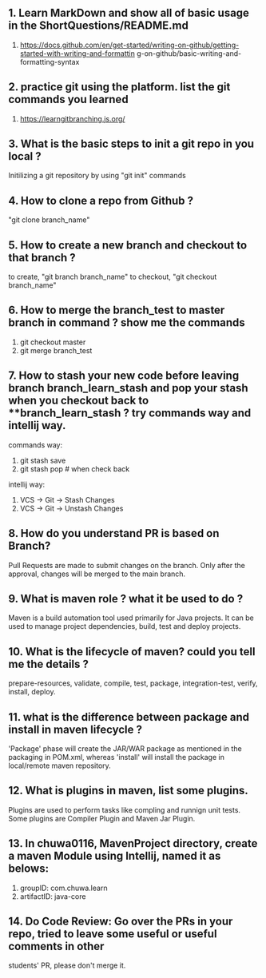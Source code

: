 ## 1.  Learn MarkDown and show all of basic usage in the ShortQuestions/README.md

1.  https://docs.github.com/en/get-started/writing-on-github/getting-started-with-writing-and-formattin
g-on-github/basic-writing-and-formatting-syntax
## 2.  practice git using the platform. list the git commands you learned
1.  https://learngitbranching.js.org/
## 3.  What is the basic steps to init a git repo in you local ?

Initilizing a git repository by using "git init" commands

## 4.  How to clone a repo from Github ?

"git clone branch_name"

## 5.  How to create a new branch and checkout to that branch ?

to create, "git branch branch_name"
to checkout, "git checkout branch_name"

## 6.  How to merge the branch_test to master branch in command ? show me the commands

1. git checkout master
2. git merge branch_test

## 7.  How to stash your new code before leaving branch branch_learn_stash and pop your stash when you checkout back to **branch_learn_stash ? try commands way and intellij way.

commands way:  
1. git stash save
2. git stash pop  # when check back

intellij way:  
1. VCS -> Git -> Stash Changes
2. VCS -> Git -> Unstash Changes

## 8.  How do you understand PR is based on Branch?

Pull Requests are made to submit changes on the branch. Only after the approval, changes will be merged to the main branch.

## 9.  What is maven role ? what it be used to do ?

Maven is a build automation tool used primarily for Java projects. It can be used to manage project dependencies, build, test and deploy projects.

## 10.  What is the lifecycle of maven? could you tell me the details ?

 prepare-resources, validate, compile, test, package, integration-test, verify, install, deploy.

## 11.  what is the difference between package and install in maven lifecycle ?

'Package' phase will create the JAR/WAR package as mentioned in the packaging in POM.xml, whereas 'install' will install the package in local/remote maven repository.

## 12.  What is plugins in maven, list some plugins.

Plugins are used to perform tasks like compling and runnign unit tests. 
Some plugins are Compiler Plugin and Maven Jar Plugin.

## 13.  In chuwa0116, MavenProject directory, create a maven Module using Intellij, named it as belows:
1.  groupID: com.chuwa.learn
2.  artifactID: java-core
## 14.  Do Code Review: Go over the PRs in your repo, tried to leave some useful or useful comments in other 
students' PR, please don't merge it.
